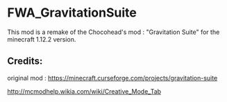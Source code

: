 # FWA_GravitationSuite

This mod is a remake of the Chocohead's mod : "Gravitation Suite" for the minecraft 1.12.2 version.

## Credits:
original mod : https://minecraft.curseforge.com/projects/gravitation-suite

http://mcmodhelp.wikia.com/wiki/Creative_Mode_Tab